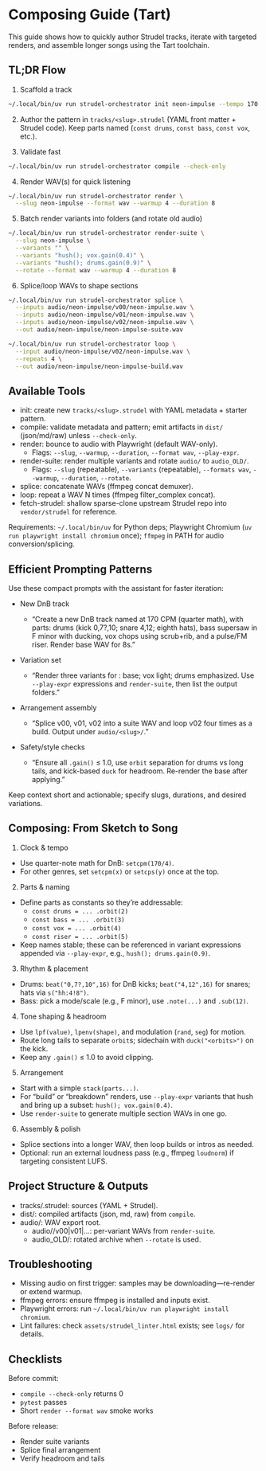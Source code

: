 # Composing Guide (Tart)

This guide shows how to quickly author Strudel tracks, iterate with targeted renders, and assemble longer songs using the Tart toolchain.

## TL;DR Flow

1) Scaffold a track

```bash
~/.local/bin/uv run strudel-orchestrator init neon-impulse --tempo 170
```

2) Author the pattern in `tracks/<slug>.strudel` (YAML front matter + Strudel code). Keep parts named (`const drums`, `const bass`, `const vox`, etc.).

3) Validate fast

```bash
~/.local/bin/uv run strudel-orchestrator compile --check-only
```

4) Render WAV(s) for quick listening

```bash
~/.local/bin/uv run strudel-orchestrator render \
  --slug neon-impulse --format wav --warmup 4 --duration 8
```

5) Batch render variants into folders (and rotate old audio)

```bash
~/.local/bin/uv run strudel-orchestrator render-suite \
  --slug neon-impulse \
  --variants "" \
  --variants "hush(); vox.gain(0.4)" \
  --variants "hush(); drums.gain(0.9)" \
  --rotate --format wav --warmup 4 --duration 8
```

6) Splice/loop WAVs to shape sections

```bash
~/.local/bin/uv run strudel-orchestrator splice \
  --inputs audio/neon-impulse/v00/neon-impulse.wav \
  --inputs audio/neon-impulse/v01/neon-impulse.wav \
  --inputs audio/neon-impulse/v02/neon-impulse.wav \
  --out audio/neon-impulse/neon-impulse-suite.wav

~/.local/bin/uv run strudel-orchestrator loop \
  --input audio/neon-impulse/v02/neon-impulse.wav \
  --repeats 4 \
  --out audio/neon-impulse/neon-impulse-build.wav
```

## Available Tools

- init: create new `tracks/<slug>.strudel` with YAML metadata + starter pattern.
- compile: validate metadata and pattern; emit artifacts in `dist/` (json/md/raw) unless `--check-only`.
- render: bounce to audio with Playwright (default WAV-only).
  - Flags: `--slug`, `--warmup`, `--duration`, `--format wav`, `--play-expr`.
- render-suite: render multiple variants and rotate `audio/` to `audio_OLD/`.
  - Flags: `--slug` (repeatable), `--variants` (repeatable), `--formats wav`, `--warmup`, `--duration`, `--rotate`.
- splice: concatenate WAVs (ffmpeg concat demuxer).
- loop: repeat a WAV N times (ffmpeg filter_complex concat).
- fetch-strudel: shallow sparse-clone upstream Strudel repo into `vendor/strudel` for reference.

Requirements: `~/.local/bin/uv` for Python deps; Playwright Chromium (`uv run playwright install chromium` once); `ffmpeg` in PATH for audio conversion/splicing.

## Efficient Prompting Patterns

Use these compact prompts with the assistant for faster iteration:

- New DnB track
  - “Create a new DnB track named <slug> at 170 CPM (quarter math), with parts: drums (kick 0,7?,10; snare 4,12; eighth hats), bass supersaw in F minor with ducking, vox chops using scrub+rib, and a pulse/FM riser. Render base WAV for 8s.”

- Variation set
  - “Render three variants for <slug>: base; vox light; drums emphasized. Use `--play-expr` expressions and `render-suite`, then list the output folders.”

- Arrangement assembly
  - “Splice v00, v01, v02 into a suite WAV and loop v02 four times as a build. Output under `audio/<slug>/`.”

- Safety/style checks
  - “Ensure all `.gain()` ≤ 1.0, use `orbit` separation for drums vs long tails, and kick-based `duck` for headroom. Re-render the base after applying.”

Keep context short and actionable; specify slugs, durations, and desired variations.

## Composing: From Sketch to Song

1) Clock & tempo

- Use quarter-note math for DnB: `setcpm(170/4)`.
- For other genres, set `setcpm(x)` or `setcps(y)` once at the top.

2) Parts & naming

- Define parts as constants so they’re addressable:
  - `const drums = ... .orbit(2)`
  - `const bass = ... .orbit(3)`
  - `const vox = ... .orbit(4)`
  - `const riser = ... .orbit(5)`
- Keep names stable; these can be referenced in variant expressions appended via `--play-expr`, e.g., `hush(); drums.gain(0.9)`.

3) Rhythm & placement

- Drums: `beat("0,7?,10",16)` for DnB kicks; `beat("4,12",16)` for snares; hats via `s("hh:4!8")`.
- Bass: pick a mode/scale (e.g., F minor), use `.note(...)` and `.sub(12)`.

4) Tone shaping & headroom

- Use `lpf(value)`, `lpenv(shape)`, and modulation (`rand`, `seg`) for motion.
- Route long tails to separate `orbit`s; sidechain with `duck("<orbits>")` on the kick.
- Keep any `.gain()` ≤ 1.0 to avoid clipping.

5) Arrangement

- Start with a simple `stack(parts...)`.
- For “build” or “breakdown” renders, use `--play-expr` variants that hush and bring up a subset: `hush(); vox.gain(0.4)`.
- Use `render-suite` to generate multiple section WAVs in one go.

6) Assembly & polish

- Splice sections into a longer WAV, then loop builds or intros as needed.
- Optional: run an external loudness pass (e.g., ffmpeg `loudnorm`) if targeting consistent LUFS.

## Project Structure & Outputs

- tracks/<slug>.strudel: sources (YAML + Strudel).
- dist/: compiled artifacts (json, md, raw) from `compile`.
- audio/: WAV export root.
  - audio/<slug>/v00|v01|...: per-variant WAVs from `render-suite`.
  - audio_OLD/: rotated archive when `--rotate` is used.

## Troubleshooting

- Missing audio on first trigger: samples may be downloading—re-render or extend warmup.
- ffmpeg errors: ensure ffmpeg is installed and inputs exist.
- Playwright errors: run `~/.local/bin/uv run playwright install chromium`.
- Lint failures: check `assets/strudel_linter.html` exists; see `logs/` for details.

## Checklists

Before commit:

- `compile --check-only` returns 0
- `pytest` passes
- Short `render --format wav` smoke works

Before release:

- Render suite variants
- Splice final arrangement
- Verify headroom and tails
